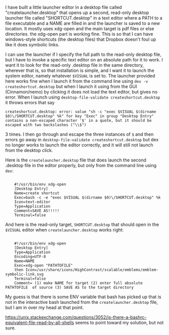 I have built a little launcher editor in a desktop file called "createlauncher.desktop" that opens up a second, read-only desktop launcher file called "SHORTCUT.desktop" in a text editor where a PATH to a file executable and a NAME are filled in and the launcher is saved to a new location.  It mostly uses xdg-open and the main target is pdf files or else directories.  the xdg-open part is working fine.  This is so that I can have windows-style shortcuts (the desktop files) that Dropbox doesn't foul up like it does symbolic links.  

I can use the launcher if I specify the full path to the read-only desktop file, but I have to invoke a specific text editor on an absolute path for it to work.  I want it to look for the read-only .desktop file in the same directory, wherever that is, so that installation is simple, and I want it to launch the system editor, namely whatever `$VISUAL` is set to.  The launcher provided here works fine when I launch it from the command line using `dex -v createshortcut.desktop` but when I launch it using from the GUI (Cinnamon/nemo) by clicking it does not load the text editor, but gives no error.  When I launch using `desktop-file-validate createshortcut.desktop` it throws errors that say 
```
createshortcut.desktop: error: value "sh -c "exec $VISUAL $(dirname $0)\/SHORTCUT.desktop" %k" for key "Exec" in group "Desktop Entry" contains a non-escaped character '$' in a quote, but it should be escaped with two backslashes ("\\$")
```
3 times.  I then go through and escape the three instances of `$` and then errors go away in `desktop-file-validate createshortcut.desktop` but dex no longer works to launch the editor correctly, and it will still not launch from the desktop click.

Here is the `createlauncher.desktop` file that does launch the second .desktop file in the editor properly, but only from the command line using `dex`:
```

    #!/usr/bin/env xdg-open
    [Desktop Entry]
    Name=create shortcut
    Exec=bash -c -e "exec $VISUAL $(dirname $0)\/SHORTCUT.desktop" %k
    Icon=text-editor
    Type=Application
    Comment=SAVE AS!!!!!
    Terminal=false

```

And here is the read-only target, `SHORTCUT.desktop` that should open in the `$VISUAL` editor when `createlauncher.desktop` works right:

```

    #!/usr/bin/env xdg-open
    [Desktop Entry]
    Type=Application
    Encoding=UTF-8
    Name=NAME
    Exec=xdg-open "PATHTOFILE"
    then Icon=/usr/share/icons/HighContrast/scalable/emblems/emblem-symbolic-link.svg
    Terminal=false
    Comment= (1) make NAME for target (2) enter full absolute PATHTOFILE  of source (3) SAVE AS to the target directory

```

My guess is that there is some ENV variable that bash has picked up that is not in the interactive bash launched from the `createlauncher.desktop` file, but I am in over my head at that point.


https://unix.stackexchange.com/questions/3052/is-there-a-bashrc-equivalent-file-read-by-all-shells seems to point toward my solution, but not sure.

